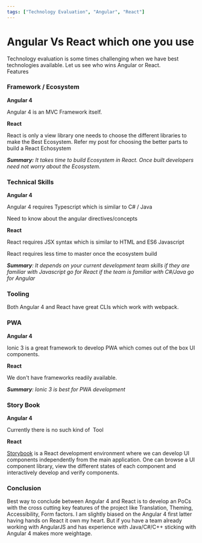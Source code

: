 ```yaml
---
tags: ["Technology Evaluation", "Angular", "React"]
---
```

<!--markdownlint-disable MD013 MD029 MD036 MD024 MD033 MD040 MD042 MD001 MD051 MD025 MD052-->
# Angular Vs React which one you use

Technology evaluation is some times challenging when we have best technologies available. Let us see who wins Angular or React.  
Features  

### Framework / Ecosystem

**Angular 4**

Angular 4 is an MVC Framework itself.

**React**

React is only a view library one needs to choose the different libraries to make the Best Ecosystem. Refer my post for choosing the better parts to build a React Echosystem

_**Summary:** It takes time to build Ecosystem in React. Once built developers need not worry about the Ecosystem._  

### Technical Skills

**Angular 4**

Angular 4 requires Typescript which is similar to C# / Java

Need to know about the angular directives/concepts

**React**

React requires JSX syntax which is similar to HTML and ES6 Javascript

React requires less time to master once the ecosystem build

_**Summary**: It depends on your current development team skills if they are familiar with Javascript go for React if the team is familiar with C#/Java go for Angular_  

### Tooling

Both Angular 4 and React have great CLIs which work with webpack.  
  
### PWA

**Angular 4**

Ionic 3 is a great framework to develop PWA which comes out of the box UI components.

**React**

We don't have frameworks readily available.

_**Summary**: Ionic 3 is best for PWA development_

### Story Book

**Angular 4**

Currently there is no such kind of  Tool

**React**

[Storybook](https://github.com/storybooks/storybook) is a React development environment where we can develop UI components independently from the main application. One can browse a UI component library, view the different states of each component and interactively develop and verify components.

### Conclusion

Best way to conclude between Angular 4 and React is to develop an PoCs with the cross cutting key features of the project like Translation, Theming, Accessibility, Form factors. I am slightly biased on the Angular 4 first latter having hands on React it own my heart. But if you have a team already working with AngularJS and has experience with Java/C#/C++ sticking with Angular 4 makes more weightage.
